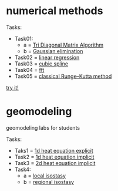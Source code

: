 
# numerical methods

Tasks:

* Task01:
  * a = [Tri Diagonal Matrix Algorithm](https://repl.it/@geomodeling/TDMAsolver)
  * b = [Gaussian elimination](https://repl.it/@geomodeling/GEsolver)
* Task02 = [linear regression](https://nbviewer.jupyter.org/github/Ubun1/geomodeling/blob/master/Task02/task02.ipynb)
* Task03 = [cubic spline](https://nbviewer.jupyter.org/github/Ubun1/geomodeling/blob/master/Task03/task03.ipynb)
* Task04 = [fft](https://repl.it/@geomodeling/fft)
* Task05 = [classical Runge–Kutta method](https://repl.it/@geomodeling/rg4)

[try it!](https://try.jupyter.org/)

# geomodeling
geomodeling labs for students

Tasks:
* Taks1 = [1d heat equation explicit](https://trinket.io/python3/9c0cb0ae3f)
* Task2 = [1d heat equation implicit](https://trinket.io/python3/d90884ffca)
* Task3 = [2d heat equation implicit](https://trinket.io/python3/da800a519d)
* Task4: 
  * a = [local isostasy](https://trinket.io/python3/f0bfe6d5d3)
  * b = [regional isostasy](https://trinket.io/python3/43b14fc873)
